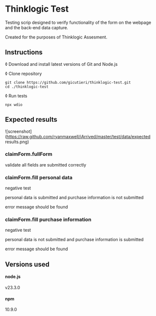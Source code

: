 # Thinklogic Test
Testing scrip designed to verify functionality of the form on the webpage and the back-end data capture.


Created for the purposes of Thinklogic Assesment.


## Instructions

◊ Download and install latest versions of Git and Node.js

◊ Clone repository

    git clone https://github.com/gicutieri/thinklogic-test.git
    cd ./thinklogic-test

◊ Run tests

    npx wdio


## Expected results

![screenshot](https://raw.github.com/ryanmaxwell/iArrived/master/test/data/expected results.png)

### claimForm.fullForm
validate all fields are submitted correctly

### claimForm.fill personal data
negative test

personal data is submitted and purchase information is not submitted

error message should be found

### claimForm.fill purchase information
negative test

personal data is not submitted and purchase information is submitted

error message should be found


## Versions used

#### node.js
v23.3.0

#### npm
10.9.0